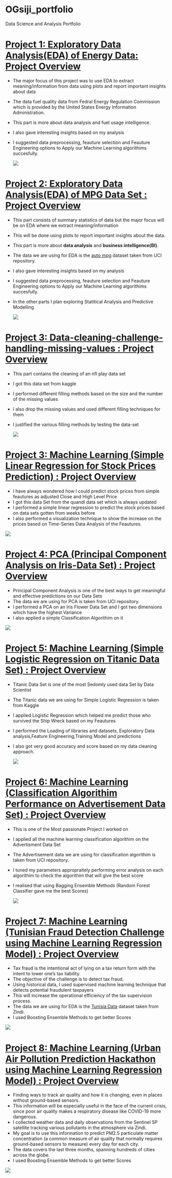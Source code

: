 # OGsiji_portfolio
Data Science and Analysis Portfolio


# [Project 1: Exploratory Data Analysis(EDA) of Energy Data: Project Overview](https://github.com/OGsiji/machine-learning-projects-codes/blob/master/EDA-On-Energy_Data.ipynb)
- The major focus of this project was to use EDA to extract meaning/information from data using plots and report important insights about data
- The data fuel quality data from Fedral Energy Regulation Commission which is provided by the United States Energy Information Administration. 
- This part is more about data analysis and fuel usage intelligence.
- I also gave interesting insights based on my analysis
- I suggested data preprocessing, feauture selection and Feauture Engineering options to Apply our Machine Learning algorithims succesfully.

  ![](images/EDA%20ON%20MPG.png)


# [Project 2:  Exploratory Data Analysis(EDA) of MPG Data Set : Project Overview](https://github.com/OGsiji/machine-learning-projects-codes/blob/master/mercedes-benz-data-exploration.ipynb)
- This part consists of summary statistics of data but the major focus will be on EDA where we extract meaning/information 
- This will be done using plots to report important insights about the data.
- This part is more about **data analysis** and **business intelligence(BI)**.
- The data we are using for EDA is the [auto mpg](https://archive.ics.uci.edu/ml/datasets/auto+mpg) dataset taken from UCI repository. 
- I also gave interesting insights based on my analysis
- I suggested data preprocessing, feauture selection and Feauture Engineering options to Apply our Machine Learning algorithims succesfully.
- In the other parts I plan exploring Statitical Analysis and Predictive Modelling

  ![](images/EDA%20ON%20ENERGY.png)

# [Project 3: Data-cleaning-challenge-handling-missing-values : Project Overview](https://github.com/OGsiji/machine-learning-projects-codes/blob/master/data-cleaning-challenge-handling-missing-values.ipynb)
- This part contains the cleaning of an nfl play data set
- I got this data set from kaggle
- I performed different filling methods based on the size and the number of the missing values
- I also drop the missing values and used different filling techniques for them
- I justified the various filling methods by testing the data-set

  ![](images/data%20cleaning.jpg)

# [Project 3: Machine Learning (Simple Linear Regression for Stock Prices Prediction) : Project Overview](https://github.com/OGsiji/machine-learning-projects-codes/blob/master/Simple%20Linear%20regression%20model.ipynb)
- I have always wondered how I could predict stock prices from simple feautures as adjusted Close and High Level Price
- I got this data Set from the quandl data set which is always updated
- I performed a simple linear regression to predict the stock prices based on data sets gotten from weeks before
- I also performed a visualization technique to show the increase on the prices based on Time-Series Data Analysis of the Feautures.

 ![](images/higher-stock-prices.jpg)

# [Project 4: PCA (Principal Component Analysis on Iris-Data Set) : Project Overview](https://github.com/OGsiji/machine-learning-projects-codes/blob/master/Principal%20Component%20Analysis%20Practise%20Using%20Iris%20Data%20Set.ipynb)
- Principal Component Analysis is one of the best ways to get meaningful and effective predictions on our Data Sets
- The data we are using for PCA is taken from UCI repository. 
- I performed a PCA on an Iris Flower Data Set and I got two dimensions which have the highest Variance
- I also applied a simple Classification Algorithim on it

![](images/PCA.png)


# [Project 5: Machine Learning (Simple Logistic Regression on Titanic Data Set) : Project Overview](https://github.com/OGsiji/machine-learning-projects-codes/blob/master/titanic-simple-logistic-regression-model.ipynb)
- Titanic Data Set is one of the most Sedomly used data Set by Data Scientist  
- The Titanic data we are using for Simple Logistic Regression is taken from Kaggle
- I applied Logistic Regression which helped me predict those who survived the Ship Wreck based on my Feautures
- I performed the Loading of libraries and datasets, Exploratory Data analysis,Feature Engineering,Training Model and predictions
- I also got very good accuracy and score based on my data cleaning approach.

  ![](images/titanic-1280x720.jpg)

# [Project 6: Machine Learning (Classification Algorithim Performance on Advertisement Data Set) : Project Overview](https://github.com/OGsiji/machine-learning-projects-codes/blob/master/Machine%20Learning%20Practise%20using%20advertising%20Data%20Set.ipynb)
- This is one of the Most passionate Project I worked on
- I applied all the machine learning classification algorithim on the Advertisment Data Set
- The Advertisement data we are using for classification algorithim  is taken from UCI repository. 
- I tuned my parameters appropraitely performing error analysis on each algorithim to check the algorithim that will give the best score
- I realised that using Bagging Ensemble Methods (Random Forest Classifier gave me the best Scores)

  ![](images/advertisement.jpg)

# [Project 7: Machine Learning (Tunisian Fraud Detection Challenge using Machine Learning Regression Model) : Project Overview](https://github.com/OGsiji/machine-learning-projects-codes/blob/master/Tunisia%20Fraud%20Detection.ipynb)

- Tax fraud is the intentional act of lying on a tax return form with the intent to lower one’s tax liability. 
- The objective of the challenge is to detect tax fraud.
- Using historical data, I used supervised machine learning technique that detects potential fraudulent taxpayers 
- This will increase the operational efficiency of the tax supervision process.
- The data we are using for EDA is the [Tunisia Data](http://www.finances.gov.tn/fr) dataset taken from Zindi.
- I used Boosting Ensemble Methods to get better Scores

 ![](images/MIT-Fraud-Detection-PRESS_0.jpg)

# [Project 8: Machine Learning (Urban Air Pollution Prediction Hackathon using Machine Learning Regression Model) : Project Overview](https://github.com/OGsiji/machine-learning-projects-codes/blob/master/Hack%20Model.ipynb)
- Finding ways to track air quality and how it is changing, even in places without ground-based sensors. 
- This information will be especially useful in the face of the current crisis, since poor air quality makes a respiratory disease like COVID-19 more dangerous.
- I collected weather data and daily observations from the Sentinel 5P satellite tracking various pollutants in the atmosphere via Zindi.
- My goal is to use this information to predict PM2.5 particulate matter concentration (a common measure of air quality that normally requires ground-based sensors to measure) every day for each city. 
- The data covers the last three months, spanning hundreds of cities across the globe.
- I used Boosting Ensemble Methods to get better Scores

 ![](images/urban.png)









